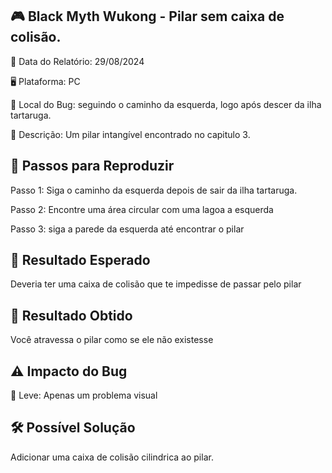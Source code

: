 ## 🎮 Black Myth Wukong - Pilar sem caixa de colisão.

📅 Data do Relatório: 29/08/2024

🖥️ Plataforma: PC 

📍 Local do Bug: seguindo o caminho da esquerda, logo após descer da ilha tartaruga.

📝 Descrição: Um pilar intangível encontrado no capitulo 3.

## 🔄 Passos para Reproduzir 

Passo 1: Siga o caminho da esquerda depois de sair da ilha tartaruga.

Passo 2: Encontre uma área circular com uma lagoa a esquerda

Passo 3: siga a parede da esquerda até encontrar o pilar


## 🎯 Resultado Esperado 

Deveria ter uma caixa de colisão que te impedisse de passar pelo pilar  

## 🚨 Resultado Obtido 

Você atravessa o pilar como se ele não existesse 

## ⚠ Impacto do Bug 

🔹 Leve: Apenas um problema visual 

## 🛠 Possível Solução 
Adicionar uma caixa de colisão cilindrica ao pilar.


